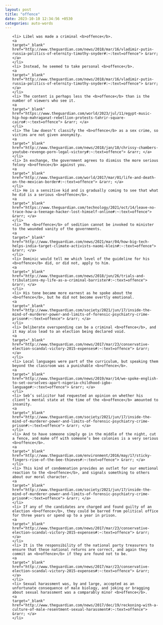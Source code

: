 ```yaml
---
layout: post
title: "offence"
date: 2023-10-10 12:34:56 +0530
categories: auto-words
---
```

<ol>

    <li> Libel was made a criminal <b>offence</b>.
    <a 
    target="_blank" 
    href="http://www.theguardian.com/news/2018/mar/16/vladimir-putin-russia-politics-of-eternity-timothy-snyder#:~:text=offence"> &rarr; </a>
    </li>
    <li> Instead, he seemed to take personal <b>offence</b>.
    <a 
    target="_blank" 
    href="http://www.theguardian.com/news/2018/mar/16/vladimir-putin-russia-politics-of-eternity-timothy-snyder#:~:text=offence"> &rarr; </a>
    </li>
    <li> The content is perhaps less the <b>offence</b> than is the number of viewers who see it.
    <a 
    target="_blank" 
    href="https://www.theguardian.com/world/2023/jul/11/egypt-music-hip-hop-mahraganat-rebellion-protests-tahrir-square-cairo#:~:text=offence"> &rarr; </a>
    </li>
    <li> The law doesn’t classify the <b>offence</b> as a sex crime, so victims are not given anonymity.
    <a 
    target="_blank" 
    href="http://www.theguardian.com/news/2018/jan/18/chrissy-chambers-youtube-revenge-porn-legal-victory#:~:text=offence"> &rarr; </a>
    </li>
    <li> In exchange, the government agrees to dismiss the more serious felony <b>offence</b> against you.
    <a 
    target="_blank" 
    href="http://www.theguardian.com/world/2017/mar/01/life-and-death-on-the-mexican-border#:~:text=offence"> &rarr; </a>
    </li>
    <li> He is a sensitive kid and is gradually coming to see that what he did is a serious <b>offence</b>.
    <a 
    target="_blank" 
    href="https://www.theguardian.com/technology/2021/oct/14/leave-no-trace-how-a-teenage-hacker-lost-himself-online#:~:text=offence"> &rarr; </a>
    </li>
    <li> The <b>offence</b> of sedition cannot be invoked to minister to the wounded vanity of the governments.
    <a 
    target="_blank" 
    href="http://www.theguardian.com/news/2021/mar/04/how-big-tech-helps-india-target-climate-activists-naomi-klein#:~:text=offence"> &rarr; </a>
    </li>
    <li> Dominic would tell me which level of the guideline for his <b>offence</b> did, or did not, apply to him.
    <a 
    target="_blank" 
    href="http://www.theguardian.com/news/2018/jun/26/trials-and-tribulations-my-life-as-a-criminal-barrister#:~:text=offence"> &rarr; </a>
    </li>
    <li> His tone became more earnest as he spoke about the <b>offence</b>, but he did not become overtly emotional.
    <a 
    target="_blank" 
    href="http://www.theguardian.com/society/2021/jun/17/inside-the-mind-of-murderer-power-and-limits-of-forensic-psychiatry-crime-prison#:~:text=offence"> &rarr; </a>
    </li>
    <li> Deliberate overspending can be a criminal <b>offence</b>, and it may also lead to an election being declared void.
    <a 
    target="_blank" 
    href="http://www.theguardian.com/news/2017/mar/23/conservative-election-scandal-victory-2015-expenses#:~:text=offence"> &rarr; </a>
    </li>
    <li> Local languages were part of the curriculum, but speaking them beyond the classroom was a punishable <b>offence</b>.
    <a 
    target="_blank" 
    href="http://www.theguardian.com/news/2019/mar/14/we-spoke-english-to-set-ourselves-apart-nigeria-childhood-igbo-language#:~:text=offence"> &rarr; </a>
    </li>
    <li> Seb’s solicitor had requested an opinion on whether his client’s mental state at the time of the <b>offence</b> amounted to insanity.
    <a 
    target="_blank" 
    href="http://www.theguardian.com/society/2021/jun/17/inside-the-mind-of-murderer-power-and-limits-of-forensic-psychiatry-crime-prison#:~:text=offence"> &rarr; </a>
    </li>
    <li> And to have someone simply go in the middle of the night, cut a fence, and make off with someone’s bee colonies is a very serious <b>offence</b>.
    <a 
    target="_blank" 
    href="http://www.theguardian.com/environment/2016/may/17/sticky-fingers-rise-of-the-bee-thieves#:~:text=offence"> &rarr; </a>
    </li>
    <li> This kind of condemnation provides an outlet for our emotional reaction to the <b>offence</b>, and signals something to others about our moral character.
    <a 
    target="_blank" 
    href="http://www.theguardian.com/society/2021/jun/17/inside-the-mind-of-murderer-power-and-limits-of-forensic-psychiatry-crime-prison#:~:text=offence"> &rarr; </a>
    </li>
    <li> If any of the candidates are charged and found guilty of an election <b>offence</b>, they could be barred from political office for three years or spend up to a year in prison.
    <a 
    target="_blank" 
    href="http://www.theguardian.com/news/2017/mar/23/conservative-election-scandal-victory-2015-expenses#:~:text=offence"> &rarr; </a>
    </li>
    <li> It is the responsibility of the national party treasurers to ensure that these national returns are correct, and again they commit an <b>offence</b> if they are found not to be.
    <a 
    target="_blank" 
    href="http://www.theguardian.com/news/2017/mar/23/conservative-election-scandal-victory-2015-expenses#:~:text=offence"> &rarr; </a>
    </li>
    <li> Sexual harassment was, by and large, accepted as an unfortunate consequence of male biology, and joking or bragging about sexual harassment was a comparably minor <b>offence</b>.
    <a 
    target="_blank" 
    href="http://www.theguardian.com/news/2017/dec/19/reckoning-with-a-culture-of-male-resentment-sexual-harassment#:~:text=offence"> &rarr; </a>
    </li>